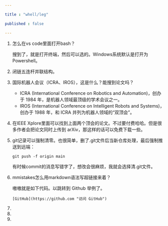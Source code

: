```yaml
---

title : "whell/leg"

published : false

---
```


1. 怎么在vs code里面打开bash？

    搜到了，就是打开终端，然后可以选的。Windows系统默认是打开为Powershell。
2. 闭链五连杆并联结构。
3. 国际机器人会议（ICRA、IROS），这是什么？能搜到论文吗？

    - ICRA (International Conference on Robotics and Automation)，创办于 1984 年，是机器人领域最顶级的学术会议之一。
    - IROS (International Conference on Intelligent Robots and Systems)，创办于 1988 年，和 ICRA 并列为机器人领域的“双顶会”。
4. 在IEEE Xplore里面可以找到上面两个顶会的论文。不过要付费哈哈。但是很多作者会把论文同时上传到 arXiv，那这样的话可以免费下载一些。
5. git记录可以强制清零。也很简单，删了.git文件后当新仓库处理，最后强制推送到远端：

    `git push -f origin main`

    有时候commit的消息写错字了，想改会很麻烦，我就会选择清.git文件。
6. mmistakes怎么用markdown语法写超链接来着？

    嗷嗷就是如下代码。以跳转到 Github 举例了。 

    `[GitHub](https://github.com "访问 GitHub")`
7. 
8. 
9. 

